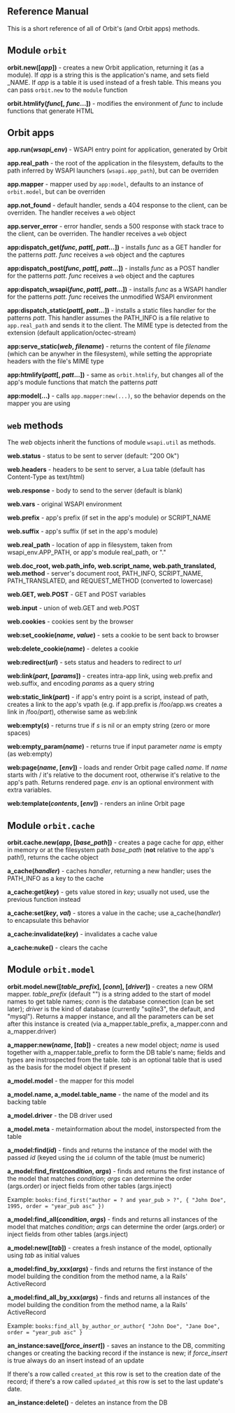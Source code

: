 ## Reference Manual

This is a short reference of all of Orbit's (and Orbit apps) methods.

## Module `orbit`

**orbit.new([*app*])** - creates a new Orbit application, returning it (as a module).
If *app* is a string this is the application's name, and sets field _NAME. If *app*
is a table it is used instead of a fresh table. This means you can pass `orbit.new`
to the `module` function

**orbit.htmlify(*func*[, *func*...])** - modifies the environment of *func* to
include functions that generate HTML

## Orbit apps

**app.run(*wsapi_env*)** - WSAPI entry point for application, generated by Orbit

**app.real_path** - the root of the application in the filesystem, defaults to
the path inferred by WSAPI launchers (`wsapi.app_path`), but can be overriden

**app.mapper** - mapper used by `app:model`, defaults to an instance of `orbit.model`,
but can be overriden

**app.not_found** - default handler, sends a 404 response to the client, can be overriden.
The handler receives a `web` object

**app.server_error** - error handler, sends a 500 response with stack trace to the
client, can be overriden. The handler receives a `web` object

**app:dispatch_get(*func*, *patt*[, *patt*...])** - installs *func* as a GET handler for
the patterns *patt*. *func* receives a `web` object and the captures

**app:dispatch_post(*func*, *patt*[, *patt*...])** - installs *func* as a POST handler for
the patterns *patt*. *func* receives a `web` object and the captures

**app:dispatch_wsapi(*func*, *patt*[, *patt*...])** - installs *func* as a WSAPI handler for
the patterns *patt*. *func* receives the unmodified WSAPI environment

**app:dispatch_static(*patt*[, *patt*...])** - installs a static files handler for
the patterns *patt*. This handler assumes the PATH_INFO is a file relative to
`app.real_path` and sends it to the client. The MIME type is detected from
the extension (default application/octec-stream)

**app:serve_static(*web*, *filename*)** - returns the content of file *filename* (which can be
anywher in the filesystem), while setting the appropriate headers with the file's MIME
type

**app:htmlify(*patt*[, *patt*...])** - same as `orbit.htmlify`, but changes all of the
app's module functions that match the patterns *patt*

**app:model(...)** - calls `app.mapper:new(...)`, so the behavior depends on the mapper
you are using

## `web` methods

The *web* objects inherit the functions of module `wsapi.util` as methods.

**web.status** - status to be sent to server (default: "200 Ok")

**web.headers** - headers to be sent to server, a Lua table (default has Content-Type as text/html)

**web.response** - body to send to the server (default is blank)

**web.vars** - original WSAPI environment

**web.prefix** - app's prefix (if set in the app's module) or SCRIPT_NAME

**web.suffix** - app's suffix (if set in the app's module)

**web.real_path** - location of app in filesystem, taken from wsapi_env.APP_PATH, or app's module real_path, or "."
 
**web.doc_root, web.path_info, web.script_name, web.path_translated, web.method** - server's document root, PATH_INFO,
SCRIPT_NAME, PATH_TRANSLATED, and REQUEST_METHOD (converted to lowercase)

**web.GET, web.POST** - GET and POST variables

**web.input** - union of web.GET and web.POST

**web.cookies** - cookies sent by the browser

**web:set_cookie(*name*, *value*)** - sets a cookie to be sent back to browser

**web:delete_cookie(*name*)** - deletes a cookie

**web:redirect(*url*)** - sets status and headers to redirect to *url*

**web:link(*part*, [*params*])** - creates intra-app link, using web.prefix and web.suffix, and encoding *params*
as a query string

**web:static_link(*part*)** - if app's entry point is a script, instead of path, creates a link to the app's vpath
(e.g. if app.prefix is /foo/app.ws creates a link in /foo/*part*), otherwise same as web:link

**web:empty(*s*)** - returns true if *s* is nil or an empty string (zero or more spaces)

**web:empty_param(*name*)** - returns true if input parameter *name* is empty (as web:empty)

**web:page(*name*, [*env*])** - loads and render Orbit page called *name*. If *name* starts with / it's relative to
the document root, otherwise it's relative to the app's path. Returns rendered page. *env* is an optional environment
with extra variables.

**web:template(*contents*, [*env*])** - renders an inline Orbit page

## Module `orbit.cache`

**orbit.cache.new(*app*, [*base_path*])** - creates a page cache for *app*, either in memory or at the filesystem
path *base_path* (**not** relative to the app's path!), returns the cache object

**a_cache(*handler*)** - caches *handler*, returning a new handler; uses the PATH_INFO as a key to the cache

**a_cache:get(*key*)** - gets value stored in *key*; usually not used, use the previous function instead

**a_cache:set(*key*, *val*)** - stores a value in the cache; use a_cache(*handler*) to encapsulate this behavior

**a_cache:invalidate(*key*)** - invalidates a cache value

**a_cache:nuke()** - clears the cache

## Module `orbit.model`

**orbit.model.new([*table_prefix*], [*conn*], [*driver*])** - creates a new ORM mapper. *table_prefix* (default "")
is a string added to the start of model names to get table names; *conn* is the database connection (can be set
later); *driver* is the kind of database (currently "sqlite3", the default, and "mysql"). Returns a mapper instance,
and all the parameters can be set after this instance is created (via a_mapper.table_prefix, a_mapper.conn 
and a_mapper.driver)

**a_mapper:new(*name*, [*tab*])** - creates a new model object; *name* is used together with a_mapper.table_prefix to
form the DB table's name; fields and types are instrospected from the table. *tab* is an optional table that
is used as the basis for the model object if present

**a_model.model** - the mapper for this model

**a_model.name, a_model.table_name** - the name of the model and its backing table

**a_model.driver** - the DB driver used

**a_model.meta** - metainformation about the model, instorspected from the table

**a_model:find(*id*)** - finds and returns the instance of the model with the passed *id* (keyed using
the `id` column of the table (must be numeric)

**a_model:find_first(*condition*, *args*)** - finds and returns the first instance of the model that
matches *condition*; *args* can determine the order (args.order) or inject fields from other tables
(args.inject)

Example: `books:find_first("author = ? and year_pub > ?", { "John Doe", 1995, order = "year_pub asc" })`

**a_model:find_all(*condition*, *args*)** - finds and returns all instances of the model that
matches *condition*; *args* can determine the order (args.order) or inject fields from other tables
(args.inject)

**a_model:new([*tab*])** - creates a fresh instance of the model, optionally using *tab* as initial
values

**a_model:find_by_xxx(*args*)** - finds and returns the first instance of the model building the
condition from the method name, a la Rails' ActiveRecord

**a_model:find_all_by_xxx(*args*)** - finds and returns all instances of the model building the
condition from the method name, a la Rails' ActiveRecord

Example: `books:find_all_by_author_or_author{ "John Doe", "Jane Doe", order = "year_pub asc" }`

**an_instance:save([*force_insert*])** - saves an instance to the DB, commiting changes or creating the backing record if
the instance is new; if *force_insert* is true always do an insert instead of an update

If there's a row called `created_at` this row is set to the creation date of the record; if there's a row
called `updated_at` this row is set to the last update's date.

**an_instance:delete()** - deletes an instance from the DB

